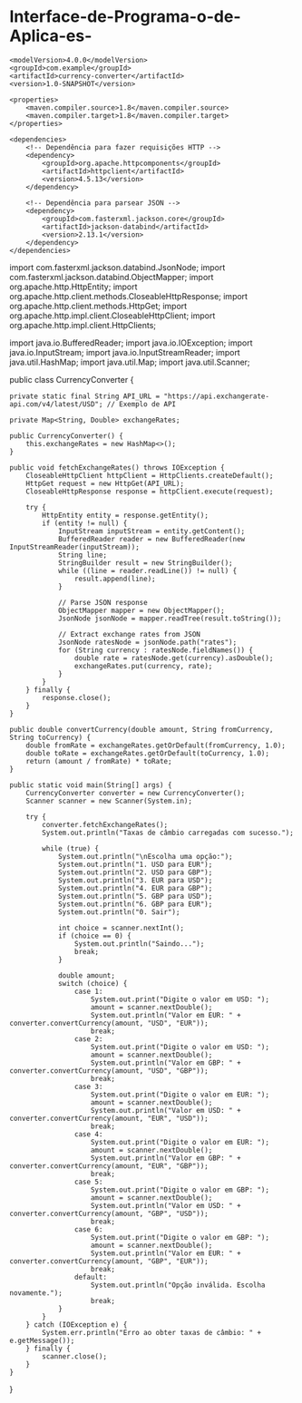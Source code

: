 # Interface-de-Programa-o-de-Aplica-es-
<project xmlns="http://maven.apache.org/POM/4.0.0"
         xmlns:xsi="http://www.w3.org/2001/XMLSchema-instance"
         xsi:schemaLocation="http://maven.apache.org/POM/4.0.0 http://maven.apache.org/xsd/maven-4.0.0.xsd">
         
    <modelVersion>4.0.0</modelVersion>
    <groupId>com.example</groupId>
    <artifactId>currency-converter</artifactId>
    <version>1.0-SNAPSHOT</version>
    
    <properties>
        <maven.compiler.source>1.8</maven.compiler.source>
        <maven.compiler.target>1.8</maven.compiler.target>
    </properties>
    
    <dependencies>
        <!-- Dependência para fazer requisições HTTP -->
        <dependency>
            <groupId>org.apache.httpcomponents</groupId>
            <artifactId>httpclient</artifactId>
            <version>4.5.13</version>
        </dependency>
        
        <!-- Dependência para parsear JSON -->
        <dependency>
            <groupId>com.fasterxml.jackson.core</groupId>
            <artifactId>jackson-databind</artifactId>
            <version>2.13.1</version>
        </dependency>
    </dependencies>
</project>
import com.fasterxml.jackson.databind.JsonNode;
import com.fasterxml.jackson.databind.ObjectMapper;
import org.apache.http.HttpEntity;
import org.apache.http.client.methods.CloseableHttpResponse;
import org.apache.http.client.methods.HttpGet;
import org.apache.http.impl.client.CloseableHttpClient;
import org.apache.http.impl.client.HttpClients;

import java.io.BufferedReader;
import java.io.IOException;
import java.io.InputStream;
import java.io.InputStreamReader;
import java.util.HashMap;
import java.util.Map;
import java.util.Scanner;

public class CurrencyConverter {

    private static final String API_URL = "https://api.exchangerate-api.com/v4/latest/USD"; // Exemplo de API

    private Map<String, Double> exchangeRates;

    public CurrencyConverter() {
        this.exchangeRates = new HashMap<>();
    }

    public void fetchExchangeRates() throws IOException {
        CloseableHttpClient httpClient = HttpClients.createDefault();
        HttpGet request = new HttpGet(API_URL);
        CloseableHttpResponse response = httpClient.execute(request);

        try {
            HttpEntity entity = response.getEntity();
            if (entity != null) {
                InputStream inputStream = entity.getContent();
                BufferedReader reader = new BufferedReader(new InputStreamReader(inputStream));
                String line;
                StringBuilder result = new StringBuilder();
                while ((line = reader.readLine()) != null) {
                    result.append(line);
                }
                
                // Parse JSON response
                ObjectMapper mapper = new ObjectMapper();
                JsonNode jsonNode = mapper.readTree(result.toString());
                
                // Extract exchange rates from JSON
                JsonNode ratesNode = jsonNode.path("rates");
                for (String currency : ratesNode.fieldNames()) {
                    double rate = ratesNode.get(currency).asDouble();
                    exchangeRates.put(currency, rate);
                }
            }
        } finally {
            response.close();
        }
    }

    public double convertCurrency(double amount, String fromCurrency, String toCurrency) {
        double fromRate = exchangeRates.getOrDefault(fromCurrency, 1.0);
        double toRate = exchangeRates.getOrDefault(toCurrency, 1.0);
        return (amount / fromRate) * toRate;
    }

    public static void main(String[] args) {
        CurrencyConverter converter = new CurrencyConverter();
        Scanner scanner = new Scanner(System.in);

        try {
            converter.fetchExchangeRates();
            System.out.println("Taxas de câmbio carregadas com sucesso.");

            while (true) {
                System.out.println("\nEscolha uma opção:");
                System.out.println("1. USD para EUR");
                System.out.println("2. USD para GBP");
                System.out.println("3. EUR para USD");
                System.out.println("4. EUR para GBP");
                System.out.println("5. GBP para USD");
                System.out.println("6. GBP para EUR");
                System.out.println("0. Sair");

                int choice = scanner.nextInt();
                if (choice == 0) {
                    System.out.println("Saindo...");
                    break;
                }

                double amount;
                switch (choice) {
                    case 1:
                        System.out.print("Digite o valor em USD: ");
                        amount = scanner.nextDouble();
                        System.out.println("Valor em EUR: " + converter.convertCurrency(amount, "USD", "EUR"));
                        break;
                    case 2:
                        System.out.print("Digite o valor em USD: ");
                        amount = scanner.nextDouble();
                        System.out.println("Valor em GBP: " + converter.convertCurrency(amount, "USD", "GBP"));
                        break;
                    case 3:
                        System.out.print("Digite o valor em EUR: ");
                        amount = scanner.nextDouble();
                        System.out.println("Valor em USD: " + converter.convertCurrency(amount, "EUR", "USD"));
                        break;
                    case 4:
                        System.out.print("Digite o valor em EUR: ");
                        amount = scanner.nextDouble();
                        System.out.println("Valor em GBP: " + converter.convertCurrency(amount, "EUR", "GBP"));
                        break;
                    case 5:
                        System.out.print("Digite o valor em GBP: ");
                        amount = scanner.nextDouble();
                        System.out.println("Valor em USD: " + converter.convertCurrency(amount, "GBP", "USD"));
                        break;
                    case 6:
                        System.out.print("Digite o valor em GBP: ");
                        amount = scanner.nextDouble();
                        System.out.println("Valor em EUR: " + converter.convertCurrency(amount, "GBP", "EUR"));
                        break;
                    default:
                        System.out.println("Opção inválida. Escolha novamente.");
                        break;
                }
            }
        } catch (IOException e) {
            System.err.println("Erro ao obter taxas de câmbio: " + e.getMessage());
        } finally {
            scanner.close();
        }
    }
}
